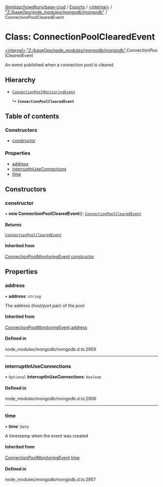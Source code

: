 [@imtiazchowdhury/base-crud](../README.md) / [Exports](../modules.md) / [\<internal\>](../modules/internal_.md) / ["Z:/baseOps/node\_modules/mongodb/mongodb"](../modules/internal_._Z__baseOps_node_modules_mongodb_mongodb_.md) / ConnectionPoolClearedEvent

# Class: ConnectionPoolClearedEvent

[\<internal\>](../modules/internal_.md).["Z:/baseOps/node\_modules/mongodb/mongodb"](../modules/internal_._Z__baseOps_node_modules_mongodb_mongodb_.md).ConnectionPoolClearedEvent

An event published when a connection pool is cleared

## Hierarchy

- [`ConnectionPoolMonitoringEvent`](internal_._Z__baseOps_node_modules_mongodb_mongodb_.ConnectionPoolMonitoringEvent.md)

  ↳ **`ConnectionPoolClearedEvent`**

## Table of contents

### Constructors

- [constructor](internal_._Z__baseOps_node_modules_mongodb_mongodb_.ConnectionPoolClearedEvent.md#constructor)

### Properties

- [address](internal_._Z__baseOps_node_modules_mongodb_mongodb_.ConnectionPoolClearedEvent.md#address)
- [interruptInUseConnections](internal_._Z__baseOps_node_modules_mongodb_mongodb_.ConnectionPoolClearedEvent.md#interruptinuseconnections)
- [time](internal_._Z__baseOps_node_modules_mongodb_mongodb_.ConnectionPoolClearedEvent.md#time)

## Constructors

### constructor

• **new ConnectionPoolClearedEvent**(): [`ConnectionPoolClearedEvent`](internal_._Z__baseOps_node_modules_mongodb_mongodb_.ConnectionPoolClearedEvent.md)

#### Returns

[`ConnectionPoolClearedEvent`](internal_._Z__baseOps_node_modules_mongodb_mongodb_.ConnectionPoolClearedEvent.md)

#### Inherited from

[ConnectionPoolMonitoringEvent](internal_._Z__baseOps_node_modules_mongodb_mongodb_.ConnectionPoolMonitoringEvent.md).[constructor](internal_._Z__baseOps_node_modules_mongodb_mongodb_.ConnectionPoolMonitoringEvent.md#constructor)

## Properties

### address

• **address**: `string`

The address (host/port pair) of the pool

#### Inherited from

[ConnectionPoolMonitoringEvent](internal_._Z__baseOps_node_modules_mongodb_mongodb_.ConnectionPoolMonitoringEvent.md).[address](internal_._Z__baseOps_node_modules_mongodb_mongodb_.ConnectionPoolMonitoringEvent.md#address)

#### Defined in

node_modules/mongodb/mongodb.d.ts:2959

___

### interruptInUseConnections

• `Optional` **interruptInUseConnections**: `boolean`

#### Defined in

node_modules/mongodb/mongodb.d.ts:2906

___

### time

• **time**: `Date`

A timestamp when the event was created

#### Inherited from

[ConnectionPoolMonitoringEvent](internal_._Z__baseOps_node_modules_mongodb_mongodb_.ConnectionPoolMonitoringEvent.md).[time](internal_._Z__baseOps_node_modules_mongodb_mongodb_.ConnectionPoolMonitoringEvent.md#time)

#### Defined in

node_modules/mongodb/mongodb.d.ts:2957
